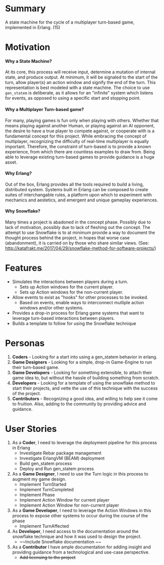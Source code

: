 # Summary
A state machine for the cycle of a multiplayer turn-based game, implemented in Erlang. (15)


# Motivation

#### Why a State Machine?
At its core, this process will receive input, determine a mutation of internal state, and produce output.  At minimum, it will be signaled to the start of the turn, allow player(s) an action window and signify the end of the turn.  This representation is best modeled with a state machine.  The choice to use `gen_statem` is deliberate, as it allows for an "infinite" system which listens for events, as opposed to using a specific start and stopping point.

#### Why a Multiplayer Turn-based game?
For many, playing games is fun only when playing with others.  Whether that means playing against another Human, or playing against an AI opponent, the desire to have a true player to compete against, or cooperate with is a fundamental concept for this project. While embracing the concept of multiplayer, recognizing the difficulty of real-time multiplayer is equally important.  Therefore, the constraint of turn-based is to provide a known experience, from which there are countless examples to draw from.  Being able to leverage existing turn-based games to provide guidance is a huge asset.

#### Why Erlang?
Out of the box, Erlang provides all the tools required to build a living, distributed system.  Systems built in Erlang can be composed to create suites of interchangable rules, a platform upon which to experiment with mechanics and aestetics, and emergent and unique gameplay experiences.

#### Why Snowflake?
Many times a project is abadoned in the concept phase.  Possibly due to lack of motivation, possibly due to lack of fleshing out the concept.  The attempt to use Snowflake is to at minimum provide a way to document the thought process behind the project, in hopes that worse case (abandonment), it is carried on by those who share similar views. 
(See: http://katafrakt.me/2017/04/29/snowflake-method-for-software-projects/)


# Features

- Simulates the interactions between players during a turn.
  - Sets up Action windows for the current player.
  - Sets up Action windows for the non-current player.
- Allow events to exist as "hooks" for other processes to be invoked.
  - Based on events, enable ways to interconnect mutliple action windows and/or other systems.
- Provides a drop-in process for Erlang game systems that want to leverage turn-based interactions between players.
- Builds a template to follow for using the Snowflake technique


# Personas

1.  **Coders** - Looking for a start into using a gen_statem behavior in erlang.
2.  **Game Designers** - Looking for a simple, drop-in Game-Engine to run their turn-based game.
3.  **Game Developers** - Looking for something extensible, to attach their game idea to, but without the hassle of building something from scratch.
4.  **Developers** - Looking for a template of using the snowflake method to start their projects, and vette the use of this technique with the success of the project.
5.  **Contributors** - Recognizing a good idea, and willing to help see it come to fruition.  Also, adding to the community by providing advice and guidance.


# User Stories

1.  As a **Coder**, I need to leverage the deployment pipeline for this process in Erlang
    - Investigate Rebar package management
    - Investigate ErlangVM (BEAM) deployment
    - Build gen_statem process
    - Deploy and Run gen_statem process
2.  As a **Game Designer**, I need to use the Turn logic in this process to augment my game design.
    - Implement TurnStarted
    - Implement TurnCompleted
    - Implement Phase
    - Implement Action Window for current player
    - Implement Action Window for non-current player
3.  As a **Game Developer**, I need to leverage the Action Windows in this process to expose other systems to occur during the course of the phase
    - Implement TurnAffected
4.  As **Developer**, I need access to the documentation around the snowflake technique and how it was used to design the project.
    - ~~Include Snowflake documentation ~~
5.  As a **Contributor** I have ample documentation for adding insight and providing guidance from a technological and use-case perspective.
    - ~~Add licensing to the project~~
